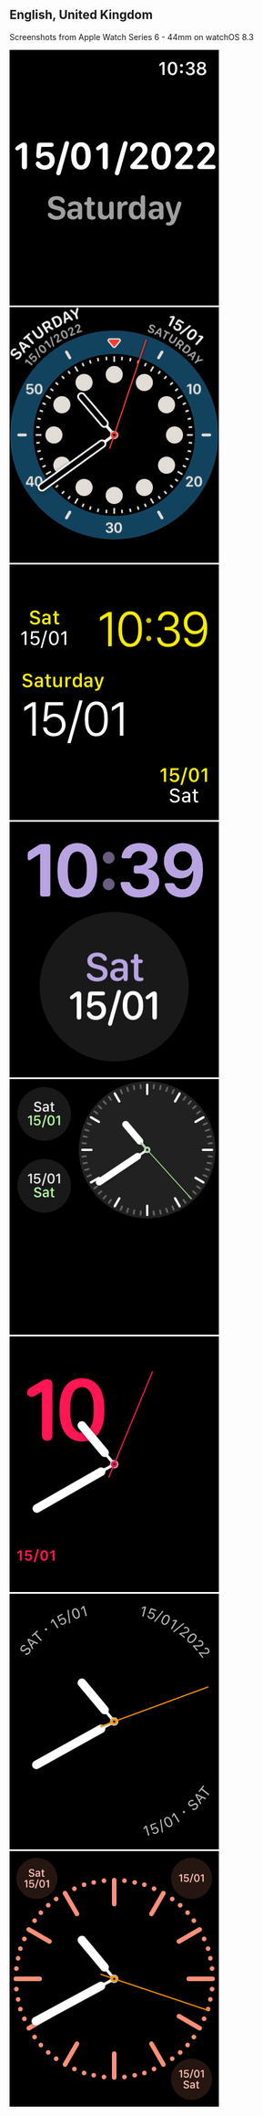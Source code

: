 ## English, United Kingdom

Screenshots from
Apple Watch Series 6 - 44mm
on watchOS 8.3

![app](0_app.png)
![Count Up](1_Count_Up.png)
![Modular](2_Modular.png)
![X-Large](3_X-Large.png)
![Modular Compact](4_Modular_Compact.png)
![Numerals](5_Numerals.png)
![Simple](6_Simple.png)
![Color](7_Color.png)
